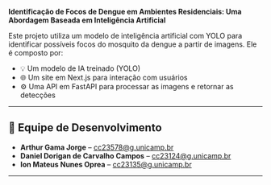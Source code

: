 **Identificação de Focos de Dengue em Ambientes Residenciais: Uma Abordagem Baseada em Inteligência Artificial**

Este projeto utiliza um modelo de inteligência artificial com YOLO para identificar possíveis focos do mosquito da dengue a partir de imagens. Ele é composto por:

- 💡 Um modelo de IA treinado (YOLO)
- 🌐 Um site em Next.js para interação com usuários
- ⚙️ Uma API em FastAPI para processar as imagens e retornar as detecções

---

## 👥 Equipe de Desenvolvimento

- **Arthur Gama Jorge** – [cc23578@g.unicamp.br](mailto:cc23578@g.unicamp.br)  
- **Daniel Dorigan de Carvalho Campos** – [cc23124@g.unicamp.br](mailto:cc23124@g.unicamp.br)  
- **Ion Mateus Nunes Oprea** – [cc23135@g.unicamp.br](mailto:cc23135@g.unicamp.br)  

---

